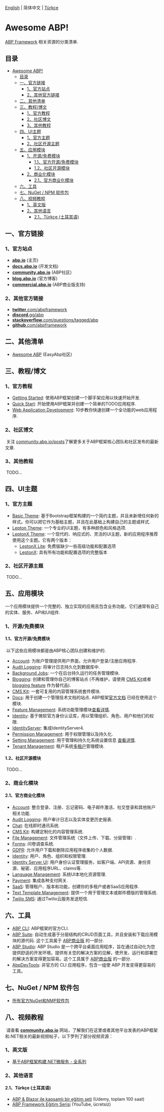 [English](https://github.com/abpframework/awesome-abp/blob/main/README.md) | 简体中文 | [Türkçe](README.tr.md)

# Awesome ABP!

[ABP Framework](https://github.com/abpframework/abp) 相关资源的分类清单.

## 目录
- [Awesome ABP!](#awesome-abp)
  - [目录](#目录)
  - [一、官方链接](#一官方链接)
    - [1、官方站点](#1官方站点)
    - [2、其他官方链接](#2其他官方链接)
  - [二、其他清单](#二其他清单)
  - [三、教程/博文](#三教程博文)
    - [1、官方教程](#1官方教程)
    - [2、社区博文](#2社区博文)
    - [3、其他教程](#3其他教程)
  - [四、UI主题](#四ui主题)
    - [1、官方主题](#1官方主题)
    - [2、社区开源主题](#2社区开源主题)
  - [五、应用模块](#五应用模块)
    - [1、开源/免费模块](#1开源免费模块)
      - [1.1、官方开源/免费模块](#11官方开源免费模块)
      - [1.2、社区开源模块](#12社区开源模块)
    - [2、商业化模块](#2商业化模块)
      - [2.1、官方商业化模块](#21官方商业化模块)
  - [六、工具](#六工具)
  - [七、NuGet / NPM 软件包](#七nuget--npm-软件包)
  - [八、视频教程](#八视频教程)
    - [1、英文版](#1英文版)
    - [2、其他语言](#2其他语言)
      - [2.1、Türkçe (土耳其语)](#21türkçe-土耳其语)


## 一、官方链接

### 1、官方站点

* **[abp.io](https://abp.io/)** (主页)
* **[docs.abp.io](https://docs.abp.io/zh-Hans/abp/latest/)** (开发文档)
* **[community.abp.io](https://community.abp.io/)** (ABP社区)
* **[blog.abp.io](https://blog.abp.io/)** (官方博客)
* **[commercial.abp.io](https://commercial.abp.io/)** (ABP商业版支持)

### 2、其他官方链接

* [**twitter**.com/abpframework](https://twitter.com/abpframework)
* [**discord**.gg/abp](https://discord.gg/abp)
* [**stackoverflow**.com/questions/tagged/abp](https://stackoverflow.com/questions/tagged/abp)
* [**github**.com/abpframework](https://github.com/abpframework)

## 二、其他清单

* [Awesome ABP](https://github.com/EasyAbp/awesome-abp) (EasyAbp社区)

## 三、教程/博文

### 1、官方教程

* [Getting Started](https://docs.abp.io/zh-Hans/abp/latest/Getting-Started?UI=MVC&DB=EF&Tiered=No): 使用ABP框架创建一个脚手架应用以快速开始开发.
* [Quick Start](https://docs.abp.io/en/abp/latest/Tutorials/Todo/Overall): 开始使用ABP框架并创建一个简单的TODO应用程序.
* [Web Application Development](https://docs.abp.io/zh-Hans/abp/latest/Tutorials/Part-1?UI=MVC&DB=EF): 10步教你快速创建一个全功能的web应用程序.

### 2、社区博文

​	关注 [community.abp.io/posts](https://community.abp.io/posts)了解更多关于ABP框架核心团队和社区发布的最新文章.

### 3、其他教程

​	TODO...

## 四、UI主题

### 1、官方主题

* [Basic Theme](https://docs.abp.io/en/abp/latest/UI/AspNetCore/Basic-Theme): 基于Bootstrap框架构建的一个简约主题，并且未新增任何新的样式。你可以把它作为基础主题，并且在此基础上构建自己的主题或样式.
* [Lepton Theme](https://docs.abp.io/en/commercial/latest/themes/lepton): 一个专业的UI主题，有多种颜色和风格选项.
* [LeptonX Theme](https://x.leptontheme.com/): 一个现代的、响应式的、灵活的UI主题，新的应用程序推荐使用这个主题。它有两个版本：
  * [LeptonX Lite](https://docs.abp.io/en/abp/latest/Themes/LeptonXLite/AspNetCore): 免费版缺少一些高级功能和配置选项
  * [LeptonX](https://docs.abp.io/en/commercial/latest/themes/lepton-x/mvc): 具有所有功能和配置选项的完整版本

### 2、社区开源主题

​	TODO...

## 五、应用模块

​	一个应用模块提供一个完整的、独立实现的应用且包含业务功能，它们通常有自己的实体、服务、API和UI组件.

### 1、开源/免费模块

#### 1.1、官方开源/免费模块

​	以下这些应用模块都是由ABP核心团队创建和维护的.

* [Account](https://docs.abp.io/zh-Hans/abp/latest/Modules/Account): 为账户管理提供用户界面，允许用户登录/注册应用程序.
* [Audit Logging](https://docs.abp.io/zh-Hans/abp/latest/Modules/Audit-Logging): 将审计日志持久化到数据库中.
* [Background Jobs](https://docs.abp.io/zh-Hans/abp/latest/Modules/Background-Jobs): 一个在后台持久运行的任务管理模块.
* [Blogging](https://commercial.abp.io/modules/Volo.Blogging): 创建和管理你自己的博客站点 (不再维护，请使用 [CMS Kit](https://docs.abp.io/en/abp/latest/Modules/Cms-Kit/Index)或者[blogging feature](https://docs.abp.io/en/abp/latest/Modules/Cms-Kit/Blogging) 作为替代品).
* [CMS Kit](https://docs.abp.io/zh-Hans/abp/latest/Modules/Cms-Kit/Index): 一套可复用的内容管理系统套件模块.
* [Docs](https://docs.abp.io/zh-Hans/abp/latest/Modules/Docs): 用于创建一个管理技术文档的站点. ABP框架[官方文档](https://docs.abp.io/) 已经在使用这个模块.
* [Feature Management](https://docs.abp.io/zh-Hans/abp/latest/Modules/Feature-Management): 系统功能管理模块[查看详情](https://docs.abp.io/en/abp/latest/Features).
* [Identity](https://docs.abp.io/zh-Hans/abp/latest/Modules/Identity): 基于微软官方身份认证库，用以管理组织、角色、用户和他们的权限.
* [IdentityServer](https://docs.abp.io/zh-Hans/abp/latest/Modules/IdentityServer): 集成IdentityServer4.
* [Permission Management](https://docs.abp.io/zh-Hans/abp/latest/Modules/Permission-Management): 用于权限管理以及持久化.
* [Setting Management](https://docs.abp.io/zh-Hans/abp/latest/Modules/Setting-Management): 用于管理和持久化系统设置信息 [查看详情](https://docs.abp.io/zh-Hans/abp/latest/Settings).
* [Tenant Management](https://docs.abp.io/zh-Hans/abp/latest/Modules/Tenant-Management): 租户系统[多租户](https://docs.abp.io/en/abp/latest/Multi-Tenancy)管理模块.

#### 1.2、社区开源模块

​	TODO...

### 2、商业化模块

#### 2.1、官方商业化模块

* [Account](https://commercial.abp.io/modules/Volo.Account.Pro): 整合登录、注册、忘记密码、电子邮件激活、社交登录和其他账户相关功能.
* [Audit Logging](https://commercial.abp.io/modules/Volo.AuditLogging.Ui): 用户审计日志以及实体变更历史报表.
* [Chat](https://commercial.abp.io/modules/Volo.Chat): 在线即时通讯系统.
* [CMS Kit](https://commercial.abp.io/modules/Volo.CmsKit.Pro): 构建定制化的内容管理系统.
* [File Management](https://commercial.abp.io/modules/Volo.FileManagement): 文件管理系统（文件上传、下载、分层管理）.
* [Forms](https://commercial.abp.io/modules/Volo.Forms): 问卷调查系统.
* [GDPR](https://commercial.abp.io/modules/Volo.Gdpr): 允许用户下载和删除应用程序收集的个人数据.
* [Identity](https://commercial.abp.io/modules/Volo.Identity.Pro): 用户、角色、组织和权限管理.
* [Identity Server UI](https://commercial.abp.io/modules/Volo.Identityserver.Ui): 用户身份认证管理服务，如客户端、API资源、身份资源、秘密、应用程序URL、claims等.
* [Language Management](https://commercial.abp.io/modules/Volo.LanguageManagement): 系统UI本地化资源管理.
* [Payment](https://commercial.abp.io/modules/Volo.Payment): 集成各种支付网关.
* [SaaS](https://commercial.abp.io/modules/Volo.Saas): 管理租户、版本和功能，创建你的多租户或者SaaS应用程序.
* [Text Template Management](https://commercial.abp.io/modules/Volo.TextTemplateManagement): 提供一个用于管理文本或邮件模版的管理系统.
* [Twilio SMS](https://commercial.abp.io/modules/Volo.Abp.Sms.Twilio): 通过Twilio云服务发送短信.

## 六、工具

* [ABP CLI](https://docs.abp.io/zh-Hans/abp/latest/CLI): ABP框架的官方CLI.
* [ABP Suite](https://commercial.abp.io/tools/suite): 自动生成基于分层结构的CRUD页面工具，并且安装和下载应用模块的源代码. 这个工具属于 [ABP商业版](https://commercial.abp.io/) 的一部分.
* [ABP Studio](https://commercial.abp.io/studio): ABP Studio 是一个跨平台桌面应用程序，旨在通过自动化为您提供舒适的开发环境，提供有关您的解决方案的见解，使开发、运行和部署您的解决方案变得更加容易。这个工具属于 [ABP商业版](https://commercial.abp.io/) 的一部分.
* [AbpDevTools](https://github.com/enisn/AbpDevTools): 非官方的 CLI 应用程序，包含一组使 ABP 开发变得更容易的工具。

## 七、NuGet / NPM 软件包

* [所有官方NuGet和NMP软件包](https://abp.io/packages)

## 八、视频教程

​	请查看 **[community.abp.io](https://community.abp.io/)** 网站，了解我们在这里或者其他平台发表的ABP框架和.NET相关的最新视频帖子，以下罗列了部分视频资源：

### 1、英文版

* [基于ABP框架构建.NET微服务 - 全系列](https://community.abp.io/posts/.net-microservice-with-abp-full-series-m6opqjb1)

### 2、其他语言

#### 2.1、Türkçe (土耳其语)

* [ABP & Blazor ile kapsamlı bir eğitim seti](https://www.udemy.com/course/web-tabanli-on-muhasebe-1-5/) (Udemy, toplam 100 saat)
* [ABP Framework Eğitim Serisi](https://www.youtube.com/watch?v=JvwPpSTEAvg&list=PLBEMB-Eql15s3kaMvQ6pIobVk492a7s9j&index=1)  (YouTube, ücretsiz)
